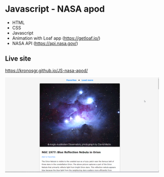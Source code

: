 # Javascript - NASA apod

* HTML
* CSS
* Javascript
* Animation with Loaf app (https://getloaf.io/)
* NASA API (https://api.nasa.gov/)


## Live site
https://kronosgr.github.io/JS-nasa-apod/

[![Screenshot](screenshot.png)](https://kronosgr.github.io/JS-nasa-apod/)